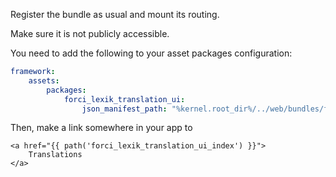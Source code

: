 Register the bundle as usual and mount its routing. 

Make sure it is not publicly accessible.

You need to add the following to your asset packages configuration:

```yaml
framework:
    assets:
        packages:
            forci_lexik_translation_ui:
                json_manifest_path: "%kernel.root_dir%/../web/bundles/forcilexiktranslationui/build/manifest.json"
```

Then, make a link somewhere in your app to

```twig
<a href="{{ path('forci_lexik_translation_ui_index') }}">
    Translations
</a>
```